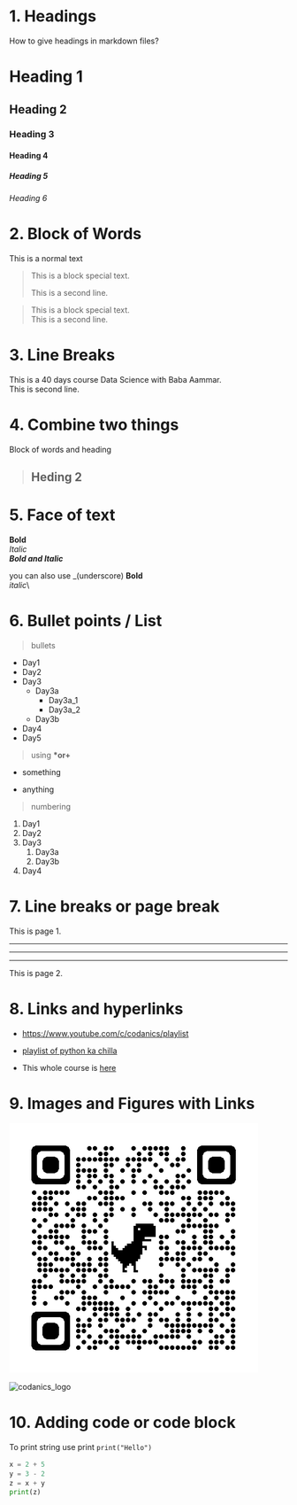 # 1. Headings
How to give headings in markdown files?
# Heading 1
## Heading 2
### Heading 3
#### Heading 4
##### Heading 5
###### Heading 6

# 2. Block of Words
This is a normal text
>This is a block special text.
>
>This is a second line.

>This is a block special text.\
>This is a second line.

# 3. Line Breaks
This is a 40 days course Data Science with Baba Aammar.\
This is second line.

# 4. Combine two things
Block of words and heading
> ## Heding 2

# 5. Face of text
**Bold**\
*Italic*\
***Bold and Italic***

you can also use _(underscore)
__Bold__\
_italic_\

# 6. Bullet points / List
> bullets
- Day1
- Day2
- Day3
  - Day3a
    - Day3a_1
    - Day3a_2
  - Day3b
- Day4
- Day5

> using __*or+__
* something
+ anything

> numbering
1. Day1
2. Day2
3. Day3
   1. Day3a
   2. Day3b
4. Day4

# 7. Line breaks or page break
This is page 1.

---
___
***

This is page 2.

# 8. Links and hyperlinks
* <https://www.youtube.com/c/codanics/playlist>

* [playlist of python ka chilla](https://www.youtube.com/c/codanics/playlist)

[Codanics]:https://www.youtube.com/c/codanics/playlist

* This whole course is [here][Codanics]

# 9. Images and Figures with Links

![Alt text](image.png)

![codanics_logo](https://www.google.com/url?sa=i&url=https%3A%2F%2Fcodanics.com%2F&psig=AOvVaw2MzGHZeb8pw1xPKlV_rI7s&ust=1697882764943000&source=images&cd=vfe&opi=89978449&ved=0CBEQjRxqFwoTCKjm46qwhIIDFQAAAAAdAAAAABAE)


# 10. Adding code or code block

To print string use print `print("Hello")`

```python
x = 2 + 5
y = 3 - 2
z = x + y
print(z)
```

















